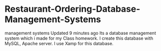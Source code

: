 # Restaurant-Ordering-Database-Management-Systems
management systems Updated 9 minutes ago  Its a database management system which i made for my Class homework. I create this database with MySQL, Apache server. I use Xamp for this database.
